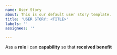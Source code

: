 ```yaml
---
name: User Story
about: This is our default user story template.
title: 'USER STORY: <TITLE>'
labels: ''
assignees: ''

---
```


Ass a **role** i can **capability** so that **received benefit**
